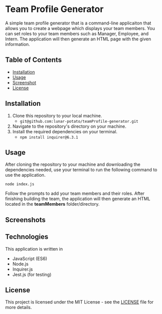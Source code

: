 # Team Profile Generator
A simple team profile generator that is a command-line applicaiton that allows you to create a webpage which displays your team members. You can set roles to your team members such as Manager, Employee, and Intern. The application will then generate an HTML page with the given information. 

## Table of Contents
- [Installation](#installation)
- [Usage](#usage)
- [Screenshot](#screenshots)
- [License](#license)

## Installation 
1. Clone this repository to your local machine. 
    - ``git@github.com:lunar-potato/teamProfile-generator.git``
2. Navigate to the repository's directory on your machine.
3. Install the required dependencies on your terminal.
    - ``npm install inquirer@6.3.1``

## Usage 
After cloning the repository to your machine and downloading the dependencies needed, use your terminal to run the following command to use the application.

``node index.js``

Follow the prompts to add your team members and their roles. After finishing building the team, the application will then generate an HTML located in the **teamMembers** folder/directory. 

## Screenshots

## Technologies
This application is written in 
- JavaScript (ES6)
- Node.js
- Inquirer.js
- Jest.js (for testing)

## License
This project is licensed under the MIT License - see the [LICENSE](LICENSE) file for more details. 